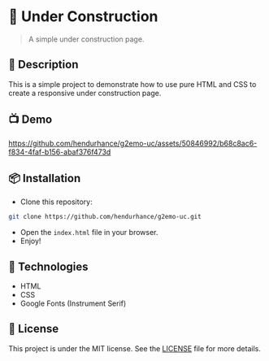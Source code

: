 # 🔨 Under Construction
> A simple under construction page.
## 📝 Description
This is a simple project to demonstrate how to use pure HTML and CSS to create a responsive under construction page.

## 📺 Demo

https://github.com/hendurhance/g2emo-uc/assets/50846992/b68c8ac6-f834-4faf-b156-abaf376f473d



## 📦 Installation
- Clone this repository:
```sh
git clone https://github.com/hendurhance/g2emo-uc.git
```
- Open the `index.html` file in your browser.
- Enjoy!
  
## 🧩 Technologies
- HTML
- CSS
- Google Fonts (Instrument Serif)
  
## 📝 License
This project is under the MIT license. See the [LICENSE](LICENSE) file for more details.
